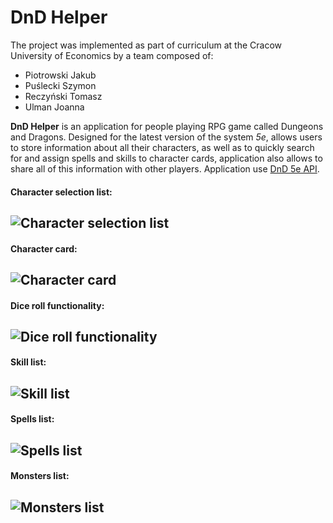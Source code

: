 # DnD Helper

The project was implemented as part of curriculum at the Cracow University of Economics by a team composed of:
* Piotrowski Jakub
* Puślecki Szymon
* Reczyński Tomasz
* Ulman Joanna

**DnD Helper** is an application for people playing RPG game called Dungeons and Dragons. Designed for the latest version of the system *5e*, allows users to store information about all their characters, as well as to quickly search for and assign spells and skills to character cards, application also allows to share all of this information with other players. Application use [DnD 5e API](http://www.dnd5eapi.co/).

#### Character selection list:
![Character selection list](https://cdn.discordapp.com/attachments/539895893122482176/584782025668689940/Screenshot_2019-06-02-18-33-54-202_host.exp.exponent.png)
---
#### Character card:
![Character card](https://cdn.discordapp.com/attachments/539895893122482176/584784687537324033/Screenshot_2019-06-02-18-45-26-012_host.exp.exponent.png)
---
#### Dice roll functionality:
![Dice roll functionality](https://cdn.discordapp.com/attachments/539895893122482176/584782027056742400/Screenshot_2019-06-02-18-33-58-144_host.exp.exponent.png)
---
#### Skill list:
![Skill list](https://cdn.discordapp.com/attachments/539895893122482176/584782025064448001/Screenshot_2019-06-02-18-34-01-589_host.exp.exponent.png)
---
#### Spells list:
![Spells list](https://cdn.discordapp.com/attachments/539895893122482176/584782026352230460/Screenshot_2019-06-02-18-34-04-195_host.exp.exponent.png)
---
#### Monsters list:
![Monsters list](https://cdn.discordapp.com/attachments/539895893122482176/584782025668689944/Screenshot_2019-06-02-18-34-06-828_host.exp.exponent.png)
---
